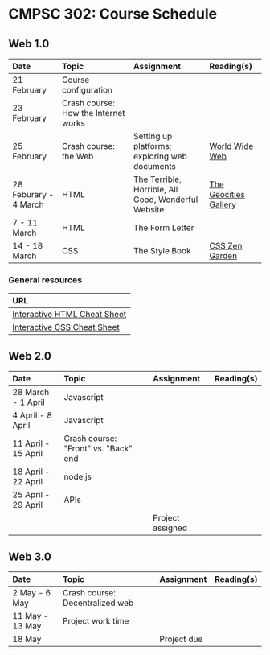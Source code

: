 # CMPSC 302: Course Schedule

## Web 1.0

|Date                 |Topic                      |Assignment                      |Reading(s)                   |
|:--------------------|:--------------------------|:-------------------------------|:----------------------------|
|21 February          |Course configuration       |                                |                             |
|23 February          |Crash course: How the Internet works     |                  |                             |
|25 February          |Crash course: the Web      |Setting up platforms; exploring web documents |[World Wide Web](http://info.cern.ch/hypertext/WWW/TheProject.html) |
|28 Feburary - 4 March|HTML                       |The Terrible, Horrible, All Good, Wonderful Website |[The Geocities Gallery](https://geocities.restorativland.org/) |
|7 - 11 March         |HTML                       |The Form Letter                 |                             | 
|14 - 18 March        |CSS                        |The Style Book                  |[CSS Zen Garden](http://www.csszengarden.com/) |

### General resources

| URL |
|:----|
|[Interactive HTML Cheat Sheet](https://htmlcheatsheet.com/)    |
|[Interactive CSS Cheat Sheet](https://htmlcheatsheet.com/css/) |

## Web 2.0

|Date                 |Topic                      |Assignment                      |Reading(s)                   |
|:--------------------|:--------------------------|:-------------------------------|:----------------------------|
|28 March - 1 April   |Javascript                 |                                |                             |
|4 April - 8 April    |Javascript                 |                                |                             |
|11 April - 15 April  |Crash course: "Front" vs. "Back" end |                      |                             |
|18 April - 22 April  |node.js                    |                                |                             |
|25 April - 29 April  |APIs                       |                                |                             |
|                     |                           |Project assigned                |                             |

## Web 3.0

|Date                 |Topic                      |Assignment                      |Reading(s)                   |
|:--------------------|:--------------------------|:-------------------------------|:----------------------------|
|2 May - 6 May        |Crash course: Decentralized web |                           |                             |
|11 May - 13 May      |Project work time          |                                |                             |
|18 May               |                           |Project due                     |                             |